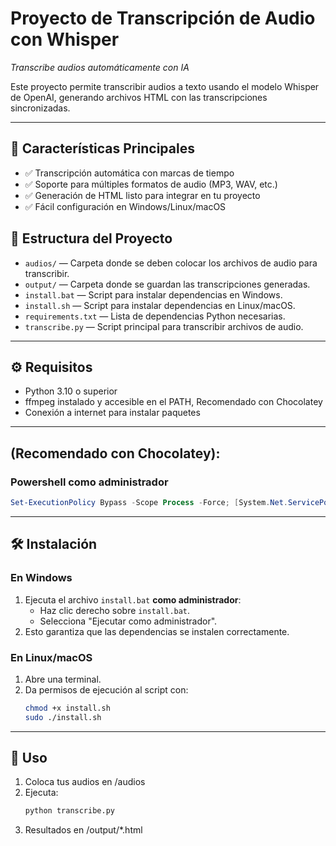 # Proyecto de Transcripción de Audio con Whisper
 
*Transcribe audios automáticamente con IA*

Este proyecto permite transcribir audios a texto usando el modelo Whisper de OpenAI, generando archivos HTML con las transcripciones sincronizadas.

---

## 🚀 Características Principales
- ✅ Transcripción automática con marcas de tiempo
- ✅ Soporte para múltiples formatos de audio (MP3, WAV, etc.)
- ✅ Generación de HTML listo para integrar en tu proyecto
- ✅ Fácil configuración en Windows/Linux/macOS

## 📂 Estructura del Proyecto

- `audios/` — Carpeta donde se deben colocar los archivos de audio para transcribir.
- `output/` — Carpeta donde se guardan las transcripciones generadas.
- `install.bat` — Script para instalar dependencias en Windows.
- `install.sh` — Script para instalar dependencias en Linux/macOS.
- `requirements.txt` — Lista de dependencias Python necesarias.
- `transcribe.py` — Script principal para transcribir archivos de audio.

---

## ⚙️ Requisitos

- Python 3.10 o superior
- ffmpeg instalado y accesible en el PATH, Recomendado con Chocolatey
- Conexión a internet para instalar paquetes

---

## (Recomendado con Chocolatey):

### Powershell **como administrador**

   ```powershell
   Set-ExecutionPolicy Bypass -Scope Process -Force; [System.Net.ServicePointManager]::SecurityProtocol = [System.Net.ServicePointManager]::SecurityProtocol -bor 3072; iex ((New-Object System.Net.WebClient).DownloadString('https://community.chocolatey.org/install.ps1'))
   ```
---

## 🛠 Instalación

### En Windows

1. Ejecuta el archivo `install.bat` **como administrador**:
   - Haz clic derecho sobre `install.bat`.
   - Selecciona "Ejecutar como administrador".
2. Esto garantiza que las dependencias se instalen correctamente.

### En Linux/macOS

1. Abre una terminal.
2. Da permisos de ejecución al script con:
   ```bash
   chmod +x install.sh
   sudo ./install.sh

---
## 🎯 Uso

1. Coloca tus audios en /audios
2. Ejecuta:
   ```bash
   python transcribe.py
3. Resultados en /output/*.html
